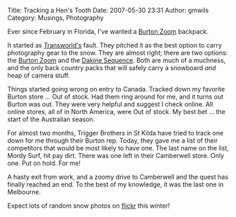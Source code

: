 Title: Tracking a Hen's Tooth
Date: 2007-05-30 23:31
Author: gmwils
Category: Musings, Photography

Ever since February in Florida, I've wanted a [Burton Zoom][] backpack.

It started as [Transworld's][] fault. They pitched it as the best option
to carry photography gear to the snow. They are almost right; there are
two options: the [Burton Zoom][] and the [Dakine Sequence][]. Both are
much of a muchness, and the only back country packs that will safely
carry a snowboard *and* heap of camera stuff.

Things started going wrong on entry to Canada. Tracked down my favorite
Burton store ... Out of stock. Had them ring around for me, and it turns
out Burton was out. They were very helpful and suggest I check online.
All online stores, all of in North America, were Out of stock. My best
bet ... the start of the Australian season.

For almost two months, Trigger Brothers in St Kilda have tried to track
one down for me through their Burton rep. Today, they gave me a list of
their competitors that would be most likely to have one. The last name
on the list, Mordy Surf, hit pay dirt. There was one left in their
Camberwell store. Only one. Put on hold. For me!

A hasty exit from work, and a zoomy drive to Camberwell and the quest
has finally reached an end. To the best of my knowledge, it was the last
one in Melbourne.

Expect lots of random snow photos on [flickr][] this winter!

  [Burton Zoom]: http://www.fredmiranda.com/reviews/showproduct.php?product=273&sort=7&cat=all&page=1
  [Transworld's]: http://www.transworldsnowboarding.com/snow/
  [Dakine Sequence]: http://www.backcountry.com/store/DAK0356/c3/s8/DAKINE-Sequence-Backpack-1800-cu-in.html
  [flickr]: http://flickr.com/photos/gmwils/
